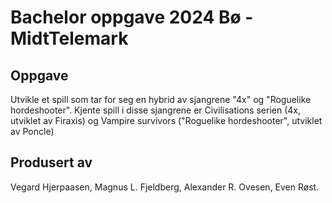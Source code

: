 # Bachelor oppgave 2024 Bø - MidtTelemark

## Oppgave
Utvikle et spill som tar for seg en hybrid av sjangrene "4x" og "Roguelike hordeshooter".
Kjente spill i disse sjangrene er Civilisations serien (4x, utviklet av Firaxis) og Vampire survivors ("Roguelike hordeshooter", utviklet av Poncle)



## Produsert av
Vegard Hjerpaasen, Magnus L. Fjeldberg, Alexander R. Ovesen,  Even Røst.
